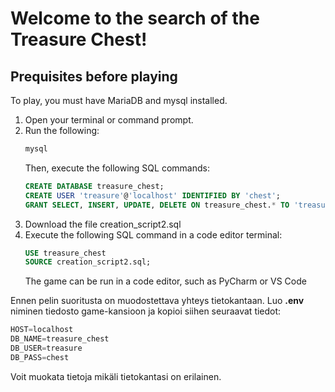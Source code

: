 # Welcome to the search of the Treasure Chest!

## Prequisites before playing
To play, you must have MariaDB and mysql installed.
1. Open your terminal or command prompt.
2.  Run the following:
    ```sh
    mysql
    ```
    Then, execute the following SQL commands:
    ```sql
    CREATE DATABASE treasure_chest;
    CREATE USER 'treasure'@'localhost' IDENTIFIED BY 'chest';
    GRANT SELECT, INSERT, UPDATE, DELETE ON treasure_chest.* TO 'treasure'@'localhost';
    ```  
3. Download the file creation_script2.sql
4. Execute the following SQL command in a code editor terminal:
    ```sql
    USE treasure_chest
    SOURCE creation_script2.sql;
    ```
    The game can be run in a code editor, such as PyCharm or VS Code


Ennen pelin suoritusta on muodostettava yhteys tietokantaan. 
Luo **.env** niminen tiedosto game-kansioon ja kopioi siihen seuraavat tiedot:

```python
HOST=localhost
DB_NAME=treasure_chest
DB_USER=treasure
DB_PASS=chest
```

Voit muokata tietoja mikäli tietokantasi on erilainen.
